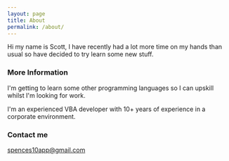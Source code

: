 ```yaml
---
layout: page
title: About
permalink: /about/
---
```


Hi my name is Scott, I have recently had a lot more time on my hands than usual so have decided to try learn some new stuff.

### More Information

I'm getting to learn some other programming languages so I can upskill whilst I'm looking for work.

I'm an experienced VBA developer with 10+ years of experience in a corporate environment.

### Contact me

[spences10app@gmail.com](mailto:spences10apps@gmail.com)
